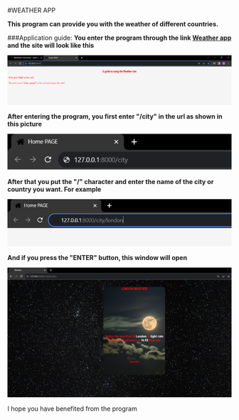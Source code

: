#WEATHER APP

**This program can provide you with the weather of different countries.**


###Application guide:
**You enter the program through the link [Weather app](http://127.0.0.1:8000/) and the site will look like this**


![home page img](prj_img.png "HOME PAGE IMAGE")

**After entering the program, you first enter "/city" in the url as shown in this picture**

![url img](url_img.png)

**After that you put the "/" character and enter the name of the city or country you want. For example**

![url img2](url2.png)

**And if you press the "ENTER" button, this window will open**

![weather img](weather.png)


I hope you have benefited from the program